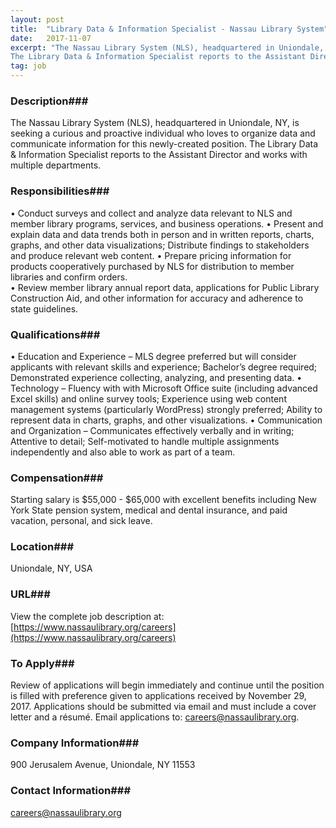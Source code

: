 ```yaml
---
layout: post
title:  "Library Data & Information Specialist - Nassau Library System"
date:   2017-11-07
excerpt: "The Nassau Library System (NLS), headquartered in Uniondale, NY, is seeking a curious and proactive individual who loves to organize data and communicate information for this newly-created position. 
The Library Data & Information Specialist reports to the Assistant Director and works with multiple departments. "
tag: job
---
```


### Description###

The Nassau Library System (NLS), headquartered in Uniondale, NY, is seeking a curious and proactive individual who loves to organize data and communicate information for this newly-created position. 
The Library Data & Information Specialist reports to the Assistant Director and works with multiple departments. 


### Responsibilities###

•	Conduct surveys and collect and analyze data relevant to NLS and member library programs, services, and business operations.
•	Present and explain data and data trends both in person and in written reports, charts, graphs, and other data visualizations; Distribute findings to stakeholders and produce relevant web content. 
•	Prepare pricing information for products cooperatively purchased by NLS for distribution to member libraries and confirm orders.  
•	Review member library annual report data, applications for Public Library Construction Aid, and other information for accuracy and adherence to state guidelines.


### Qualifications###

•	Education and Experience – MLS degree preferred but will consider applicants with relevant skills and experience; Bachelor’s degree required; Demonstrated experience collecting, analyzing, and presenting data. 
•	Technology – Fluency with with Microsoft Office suite (including advanced Excel skills) and online survey tools; Experience using web content management systems (particularly WordPress) strongly preferred; Ability to represent data in charts, graphs, and other visualizations.
•	Communication and Organization – Communicates effectively verbally and in writing; Attentive to detail; Self-motivated to handle multiple assignments independently and also able to work as part of a team.


### Compensation###

Starting salary is $55,000 - $65,000 with excellent benefits including New York State pension system, medical and dental insurance, and paid vacation, personal, and sick leave. 


### Location###

Uniondale, NY, USA


### URL###

View the complete job description at: [https://www.nassaulibrary.org/careers](https://www.nassaulibrary.org/careers)

### To Apply###

Review of applications will begin immediately and continue until the position is filled with preference given to applications received by November 29, 2017. Applications should be submitted via email and must include a cover letter and a résumé. Email applications to: careers@nassaulibrary.org.


### Company Information###

900 Jerusalem Avenue, Uniondale, NY 11553


### Contact Information###

careers@nassaulibrary.org


